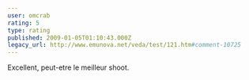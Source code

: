 ```yaml
---
user: omcrab
rating: 5
type: rating
published: 2009-01-05T01:10:43.000Z
legacy_url: http://www.emunova.net/veda/test/121.htm#comment-10725
---
```

Excellent, peut-etre le meilleur shoot.